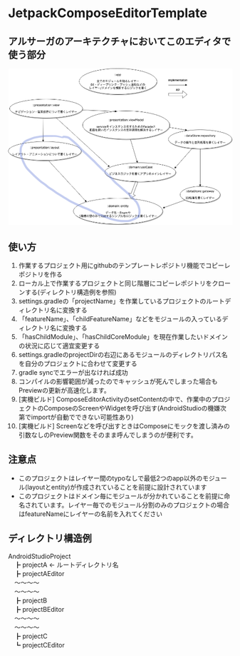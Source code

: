 # JetpackComposeEditorTemplate


## アルサーガのアーキテクチャにおいてこのエディタで使う部分
![Diagram](document/ArchitectureDiagram.png)

## 使い方
1. 作業するプロジェクト用にgithubのテンプレートレポジトリ機能でコピーレポジトリを作る
2. ローカル上で作業するプロジェクトと同じ階層にコピーレポジトリをクローンする(ディレクトリ構造例を参照)
3. settings.gradleの「projectName」を作業しているプロジェクトのルートディレクトリ名に変換する
4. 「featureName」、「childFeatureName」などをモジュールの入っているディレクトリ名に変換する
5. 「hasChildModule」、「hasChildCoreModule」を現在作業したいドメインの状況に応じて適宜変更する
6. settings.gradleのprojectDirの右辺にあるモジュールのディレクトリパス名を自分のプロジェクトに合わせて変更する
7. gradle syncでエラーが出なければ成功
8. コンパイルの影響範囲が減ったのでキャッシュが死んでしまった場合もPreviewの更新が高速化します。 
9. [実機ビルド] ComposeEditorActivityのsetContentの中で、作業中のプロジェクトのComposeのScreenやWidgetを呼び出す(AndroidStudioの機嫌次第でimportが自動でできない可能性あり)
10. [実機ビルド] Screenなどを呼び出すときはComposeにモックを渡し済みの引数なしのPreview関数をそのまま呼んでしまうのが便利です。

## 注意点
 - このプロジェクトはレイヤー間のtypoなしで最低2つのapp以外のモジュール(layoutとentity)が作成されていることを前提に設計されています
 - このプロジェクトはドメイン毎にモジュールが分かれていることを前提に命名されています。レイヤー毎でのモジュール分割のみのプロジェクトの場合はfeatureNameにレイヤーの名前を入れてください

## ディレクトリ構造例

AndroidStudioProject  
　┣ projectA ← ルートディレクトリ名  
　┣ projectAEditor  
　〜〜〜〜  
　〜〜〜〜  
　┣ projectB  
　┣ projectBEditor  
　〜〜〜〜  
　〜〜〜〜  
　┣ projectC  
　┗ projectCEditor  
